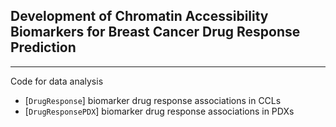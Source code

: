 ## Development of Chromatin Accessibility Biomarkers for Breast Cancer Drug Response Prediction

---

Code for data analysis

+ [`DrugResponse`] biomarker drug response associations in CCLs
+ [`DrugResponsePDX`] biomarker drug response associations in PDXs
